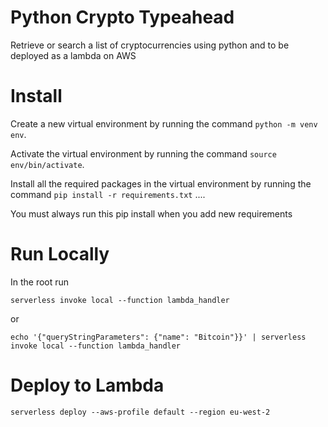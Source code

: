 # Python Crypto Typeahead
 
Retrieve or search a list of cryptocurrencies using python and to be deployed as a lambda on AWS

# Install

Create a new virtual environment by running the command `python -m venv env`.

Activate the virtual environment by running the command `source env/bin/activate`.

Install all the required packages in the virtual environment by running the command `pip install -r requirements.txt` ....

You must always run this pip install when you add new requirements

# Run Locally 
In the root run

```
serverless invoke local --function lambda_handler
```

or 

```
echo '{"queryStringParameters": {"name": "Bitcoin"}}' | serverless invoke local --function lambda_handler 

```

# Deploy to Lambda
```
serverless deploy --aws-profile default --region eu-west-2  
```